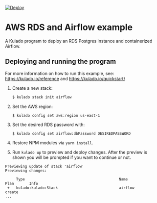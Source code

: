 [![Deploy](https://get.kulado.com/new/button.svg)](https://app.kulado.com/new)

# AWS RDS and Airflow example

A Kulado program to deploy an RDS Postgres instance and containerized Airflow.

## Deploying and running the program

For more information on how to run this example, see: https://kulado.io/reference and https://kulado.io/quickstart/

1. Create a new stack:

   ```bash
   $ kulado stack init airflow
   ```

1. Set the AWS region:

    ```
    $ kulado config set aws:region us-east-1
    ```

1. Set the desired RDS password with:

    ```
    $ kulado config set airflow:dbPassword DESIREDPASSWORD
    ```

1. Restore NPM modules via `yarn install`.
1. Run `kulado up` to preview and deploy changes.  After the preview is shown you will be
   prompted if you want to continue or not.

```
Previewing update of stack 'airflow'
Previewing changes:

     Type                                           Name                              Plan       Info
 +   kulado:kulado:Stack                            airflow                           create
...
```

